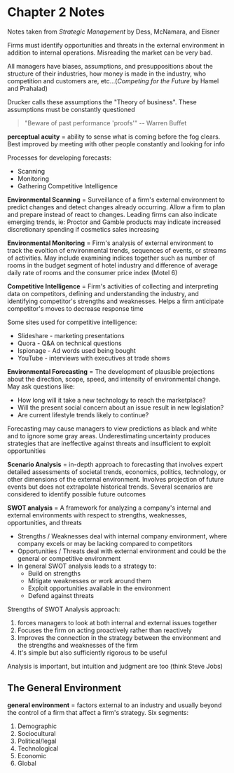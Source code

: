 # Chapter 2 Notes #
Notes taken from *Strategic Management* by Dess, McNamara, and Eisner

Firms must identify opportunities and threats in the external environment in
addition to internal operations.  Misreading the market can be very bad.

All managers have biases, assumptions, and presuppositions about the structure
of their industries, how money is made in the industry, who competition and
customers are, etc...(*Competing for the Future* by Hamel and Prahalad)

Drucker calls these assumptions the "Theory of business". These
assumptions must be constantly questioned

> "Beware of past performance 'proofs'" -- Warren Buffet

**perceptual acuity** = ability to sense what is coming before the fog clears.
Best improved by meeting with other people constantly and looking for info

Processes for developing forecasts:
- Scanning
- Monitoring
- Gathering Competitive Intelligence

**Environmental Scanning** = Surveillance of a firm's external environment to
predict changes and detect changes already occurring.  Allow a firm to plan and
prepare instead of react to changes.  Leading firms can also indicate emerging
trends, ie: Proctor and Gamble products may indicate increased discretionary
spending if cosmetics sales increasing

**Environmental Monitoring** = Firm's analysis of external environment to track
the evoltion of environmental trends, sequences of events, or streams of
activities.  May include examining indices together such as number of rooms in
the budget segment of hotel industry and difference of average daily rate of
rooms and the consumer price index (Motel 6)

**Competitive Intelligence** = Firm's activities of collecting and interpreting
data on competitors, defining and understanding the industry, and identifying
competitor's strengths and weaknesses.  Helps a firm anticipate competitor's
moves to decrease response time

Some sites used for competitive intelligence:
- Slideshare - marketing presentations
- Quora - Q&A on technical questions
- Ispionage - Ad words used being bought
- YouTube - interviews with executives at trade shows

**Environmental Forecasting** = The development of plausible projections about
the direction, scope, speed, and intensity of environmental change.  May ask
questions like:
- How long will it take a new technology to reach the marketplace?
- Will the present social concern about an issue result in new legislation?
- Are current lifestyle trends likely to continue?

Forecasting may cause managers to view predictions as black and white and to
ignore some gray areas.  Underestimating uncertainty produces strategies that
are ineffective against threats and insufficient to exploit opportunities

**Scenario Analysis** = in-depth approach to forecasting that involves expert
detailed assessments of societal trends, economics, politics, technology, or
other dimensions of the external environment.  Involves projection of future
events but does not extrapolate historical trends.  Several scenarios are
considered to identify possible future outcomes

**SWOT analysis** = A framework for analyzing a company's internal and external
environments with respect to strengths, weaknesses, opportunities, and threats
- Strengths / Weaknesses deal with internal company environment, where company
excels or may be lacking compared to competitors
- Opportunities / Threats deal with external environment and could be the
general or competitive environment
- In general SWOT analysis leads to a strategy to:
  - Build on strengths
  - Mitigate weaknesses or work around them
  - Exploit opportunities available in the environment
  - Defend against threats

Strengths of SWOT Analysis approach:
1. forces managers to look at both internal and external issues together
2. Focuses the firm on acting proactively rather than reactively
3. Improves the connection in the strategy between the environment and the
strengths and weaknesses of the firm
4. It's simple but also sufficiently rigorous to be useful

Analysis is important, but intuition and judgment are too (think Steve Jobs)

## The General Environment ##
**general environment** = factors external to an industry and usually beyond
the control of a firm that affect a firm's strategy.  Six segments:
1. Demographic
2. Sociocultural
3. Political/legal
4. Technological
5. Economic
6. Global
